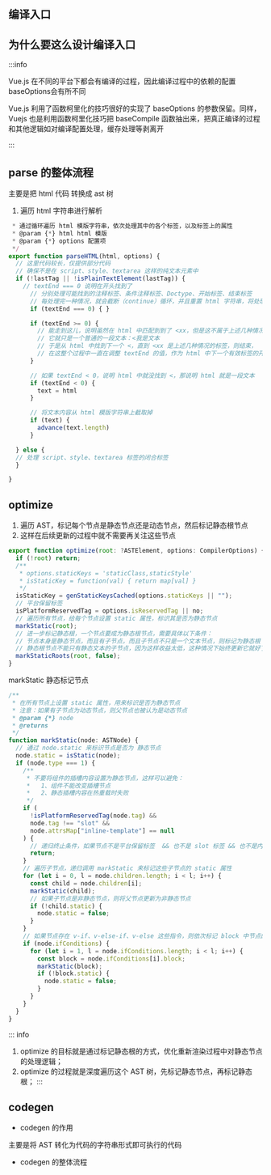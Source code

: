 ## 编译入口

## 为什么要这么设计编译入口

:::info

<span :class="$style.red_text">Vue.js</span> 在不同的平台下都会有编译的过程，因此编译过程中的依赖的配置<span :class="$style.red_text">baseOptions</span>会有所不同 <br>

<span :class="$style.red_text">Vue.js</span> 利用了函数柯里化的技巧很好的实现了 <span :class="$style.red_text">baseOptions</span> 的参数保留。同样，Vuejs 也是利用函数柯里化技巧把 <span :class="$style.red_text">baseCompile</span> 函数抽出来，把真正编译的过程和其他逻辑如对编译配置处理，缓存处理等剥离开

:::

## parse 的整体流程

主要是把 html 代码 转换成 ast 树

1. 遍历 html 字符串进行解析

```js
 * 通过循环遍历 html 模版字符串，依次处理其中的各个标签，以及标签上的属性
 * @param {*} html html 模版
 * @param {*} options 配置项
 */
export function parseHTML(html, options) {
  // 这里代码较长，仅提供部分代码
  // 确保不是在 script、style、textarea 这样的纯文本元素中
  if (!lastTag || !isPlainTextElement(lastTag)) {
    // textEnd === 0 说明在开头找到了
      // 分别处理可能找到的注释标签、条件注释标签、Doctype、开始标签、结束标签
      // 每处理完一种情况，就会截断（continue）循环，并且重置 html 字符串，将处理过的标签截掉，下一次循环处理剩余的 html 字符串模版
      if (textEnd === 0) { }

      if (textEnd >= 0) {
        // 能走到这儿，说明虽然在 html 中匹配到到了 <xx，但是这不属于上述几种情况，
        // 它就只是一个普通的一段文本：<我是文本
        // 于是从 html 中找到下一个 <，直到 <xx 是上述几种情况的标签，则结束，
        // 在这整个过程中一直在调整 textEnd 的值，作为 html 中下一个有效标签的开始位置
      }

      // 如果 textEnd < 0，说明 html 中就没找到 <，那说明 html 就是一段文本
      if (textEnd < 0) {
        text = html
      }

      // 将文本内容从 html 模版字符串上截取掉
      if (text) {
        advance(text.length)
      }

  } else {
  // 处理 script、style、textarea 标签的闭合标签
  }

}
```

## optimize

1. 遍历 AST，标记每个节点是静态节点还是动态节点，然后标记静态根节点
2. 这样在后续更新的过程中就不需要再关注这些节点

```js
export function optimize(root: ?ASTElement, options: CompilerOptions) {
  if (!root) return;
  /**
   * options.staticKeys = 'staticClass,staticStyle'
   * isStaticKey = function(val) { return map[val] }
   */
  isStaticKey = genStaticKeysCached(options.staticKeys || "");
  // 平台保留标签
  isPlatformReservedTag = options.isReservedTag || no;
  // 遍历所有节点，给每个节点设置 static 属性，标识其是否为静态节点
  markStatic(root);
  // 进一步标记静态根，一个节点要成为静态根节点，需要具体以下条件：
  // 节点本身是静态节点，而且有子节点，而且子节点不只是一个文本节点，则标记为静态根
  // 静态根节点不能只有静态文本的子节点，因为这样收益太低，这种情况下始终更新它就好了
  markStaticRoots(root, false);
}
```

<span :class="$style.red_text">markStatic</span> 静态标记节点

```js
/**
 * 在所有节点上设置 static 属性，用来标识是否为静态节点
 * 注意：如果有子节点为动态节点，则父节点也被认为是动态节点
 * @param {*} node
 * @returns
 */
function markStatic(node: ASTNode) {
  // 通过 node.static 来标识节点是否为 静态节点
  node.static = isStatic(node);
  if (node.type === 1) {
    /**
     * 不要将组件的插槽内容设置为静态节点，这样可以避免：
     *   1、组件不能改变插槽节点
     *   2、静态插槽内容在热重载时失败
     */
    if (
      !isPlatformReservedTag(node.tag) &&
      node.tag !== "slot" &&
      node.attrsMap["inline-template"] == null
    ) {
      // 递归终止条件，如果节点不是平台保留标签  && 也不是 slot 标签 && 也不是内联模版，则直接结束
      return;
    }
    // 遍历子节点，递归调用 markStatic 来标记这些子节点的 static 属性
    for (let i = 0, l = node.children.length; i < l; i++) {
      const child = node.children[i];
      markStatic(child);
      // 如果子节点是非静态节点，则将父节点更新为非静态节点
      if (!child.static) {
        node.static = false;
      }
    }
    // 如果节点存在 v-if、v-else-if、v-else 这些指令，则依次标记 block 中节点的 static 属性
    if (node.ifConditions) {
      for (let i = 1, l = node.ifConditions.length; i < l; i++) {
        const block = node.ifConditions[i].block;
        markStatic(block);
        if (!block.static) {
          node.static = false;
        }
      }
    }
  }
}
```

::: info

1. optimize 的目标就是通过标记静态根的方式，优化重新渲染过程中对静态节点的处理逻辑；
2. optimize 的过程就是深度遍历这个 AST 树，先标记静态节点，再标记静态根；
   :::

## codegen

- codegen 的作用

主要是将 AST 转化为代码的字符串形式即可执行的代码

- codegen 的整体流程

<style module>
.special_text {
  color: #00BCD4; 
  font-size: 20px; 
  padding: 20px 0;
}
.common_text {
  color: #E6A23C; 
  font-size: 20px; 
  padding: 20px 0;
}
.red_text {
  color: #f04d3c;
  font-size: 20px; 
  padding: 20px 0;
}
</style>
